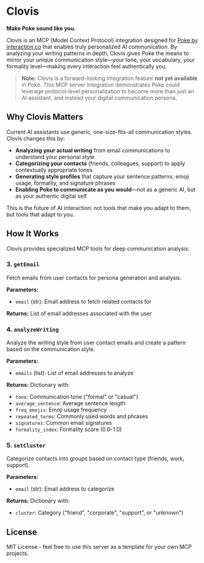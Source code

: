 # Clovis

**Make Poke sound like you.**

Clovis is an MCP (Model Context Protocol) integration designed for [Poke by interaction.co](https://poke.co) that enables truly personalized AI communication. By analyzing your writing patterns in depth, Clovis gives Poke the means to mirror your unique communication style—your tone, your vocabulary, your formality level—making every interaction feel authentically you.

> **Note:** Clovis is a forward-looking integration feature **not yet available** in Poke. This MCP server integration demonstrates Poke could leverage protocol-level personalization to become more than just an AI assistant, and instead your digital communication persona.

## Why Clovis Matters

Current AI assistants use generic, one-size-fits-all communication styles. Clovis changes this by:

- **Analyzing your actual writing** from email communications to understand your personal style
- **Categorizing your contacts** (friends, colleagues, support) to apply contextually appropriate tones
- **Generating style profiles** that capture your sentence patterns, emoji usage, formality, and signature phrases
- **Enabling Poke to communicate as you would**—not as a generic AI, but as your authentic digital self

This is the future of AI interaction: not tools that make you adapt to them, but tools that adapt to you.

## How It Works

Clovis provides specialized MCP tools for deep communication analysis:

### 3. `getEmail`
Fetch emails from user contacts for persona generation and analysis.

**Parameters:**
- `email` (str): Email address to fetch related contacts for

**Returns:** List of email addresses associated with the user

### 4. `analyzeWriting`
Analyze the writing style from user contact emails and create a pattern based on the communication style.

**Parameters:**
- `emails` (list): List of email addresses to analyze

**Returns:** Dictionary with:
- `tone`: Communication tone ("formal" or "casual")
- `average_sentence`: Average sentence length
- `freq_emojis`: Emoji usage frequency
- `repeated_terms`: Commonly used words and phrases
- `signatures`: Common email signatures
- `formality_index`: Formality score (0.0-1.0)

### 5. `setCluster`
Categorize contacts into groups based on contact type (friends, work, support).

**Parameters:**
- `email` (str): Email address to categorize

**Returns:** Dictionary with:
- `cluster`: Category ("friend", "corporate", "support", or "unknown")

## License

MIT License - feel free to use this server as a template for your own MCP projects.
